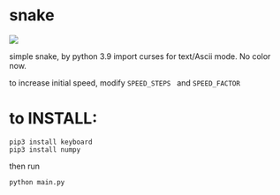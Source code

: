 # snake


![](https://img.shields.io/badge/python-3.9-blue)


simple snake, by python 3.9
import curses for text/Ascii mode. No color now.

to increase initial speed, modify
`SPEED_STEPS `
and 
`SPEED_FACTOR`

# to INSTALL:
```
pip3 install keyboard
pip3 install numpy
```
then run
```
python main.py
```
